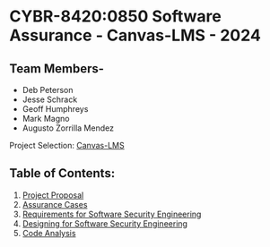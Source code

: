 # CYBR-8420:0850 Software Assurance - Canvas-LMS - 2024
## Team Members-
  - Deb Peterson
  - Jesse Schrack
  - Geoff Humphreys
  - Mark Magno
  - Augusto Zorrilla Mendez
    
Project Selection: [Canvas-LMS](https://github.com/instructure/canvas-lms)

## Table of Contents:
1. [Project Proposal](https://github.com/jschrack/CYBR-8420/blob/main/Deliverables/Project%20Proposal/Project%20Proposal.md)
2. [Assurance Cases](https://github.com/jschrack/CYBR-8420/blob/main/Deliverables/Assurance%20Cases/Assurance%20Cases.md)
3. [Requirements for Software Security Engineering](https://github.com/jschrack/CYBR-8420/blob/main/Deliverables/Requirements%20for%20Software%20Security%20Engineering/Security%20Requirements.md)
4. [Designing for Software Security Engineering](https://github.com/jschrack/CYBR-8420/blob/main/Deliverables/Designing%20for%20Software%20Security%20Engineering/Designing%20For%20SSE.md)
5. [Code Analysis](https://github.com/jschrack/CYBR-8420/blob/main/Deliverables/Code%20Analysis/Code%20Analysis.md)
